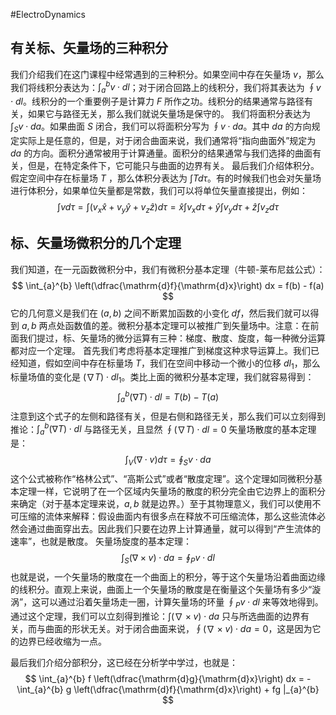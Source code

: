 #ElectroDynamics 

## 有关标、矢量场的三种积分
我们介绍我们在这门课程中经常遇到的三种积分。如果空间中存在矢量场 $v$，那么我们将线积分表达为：$\int_{a}^{b} v \cdot dl$；对于闭合回路上的线积分，我们将其表达为 $\oint v \cdot dl$。线积分的一个重要例子是计算力 $F$ 所作之功。线积分的结果通常与路径有关，如果它与路径无关，那么我们就说矢量场是保守的。
我们将面积分表达为 $\int_{S} v \cdot da$。如果曲面 $S$ 闭合，我们可以将面积分写为 $\oint v \cdot da$。其中 $da$ 的方向规定实际上是任意的，但是，对于闭合曲面来说，我们通常将“指向曲面外”规定为 $da$ 的方向。面积分通常被用于计算通量。面积分的结果通常与我们选择的曲面有关，但是，在特定条件下，它可能只与曲面的边界有关。
最后我们介绍体积分。假定空间中存在标量场 $T$ ，那么体积分表达为 $\int T d \tau$。有的时候我们也会对矢量场进行体积分，如果单位矢量都是常数，我们可以将单位矢量直接提出，例如：
$$
\int v d \tau = \int (v_{x} \hat x + v_{y}\hat y + v_{z}  \hat z) d \tau  = \hat x \int v_{x} d \tau + \hat y \int v_{y} d \tau + \hat z \int v_{z}d \tau 
$$

## 标、矢量场微积分的几个定理
我们知道，在一元函数微积分中，我们有微积分基本定理（牛顿-莱布尼兹公式）：
$$
\int_{a}^{b} \left(\dfrac{\mathrm{d}f}{\mathrm{d}x}\right) dx = f(b) - f(a)
$$
它的几何意义是我们在 $(a,b)$ 之间不断累加函数的小变化 $df$，然后我们就可以得到 $a,b$ 两点处函数值的差。微积分基本定理可以被推广到矢量场中。注意：在前面我们提过，标、矢量场的微分运算有三种：梯度、散度、旋度，每一种微分运算都对应一个定理。
首先我们考虑将基本定理推广到梯度这种求导运算上。我们已经知道，假如空间中存在标量场 $T$，我们在空间中移动一个微小的位移 $d l_{1}$，那么标量场值的变化是 $(\nabla T) \cdot dl_{1}$。类比上面的微积分基本定理，我们就容易得到：
$$
\int_{a}^{b} (\nabla T) \cdot dl  = T(b) - T(a)
$$
注意到这个式子的左侧和路径有关，但是右侧和路径无关，那么我们可以立刻得到推论：$\int_{a}^{b} (\nabla T) \cdot dl$ 与路径无关，且显然 $\oint (\nabla T)\cdot dl=0$ 
矢量场散度的基本定理是：
$$
\int_{V} (\nabla \cdot v) d \tau = \oint_{S} v \cdot da
$$
这个公式被称作“格林公式”、“高斯公式”或者“散度定理”。这个定理如同微积分基本定理一样，它说明了在一个区域内矢量场的散度的积分完全由它边界上的面积分来确定（对于基本定理来说，$a,b$ 就是边界。）至于其物理意义，我们可以使用不可压缩的流体来解释：假设曲面内有很多点在释放不可压缩流体，那么这些流体必然会通过曲面穿出去。因此我们只要在边界上计算通量，就可以得到“产生流体的速率”，也就是散度。
矢量场旋度的基本定理：
$$
\int_{S} (\nabla \times v) \cdot da = \oint_{P} v \cdot dl 
$$
也就是说，一个矢量场的散度在一个曲面上的积分，等于这个矢量场沿着曲面边缘的线积分。直观上来说，曲面上一个矢量场的散度是在衡量这个矢量场有多少“漩涡”，这可以通过沿着矢量场走一圈，计算矢量场的环量 $\oint_{P} v \cdot dl$ 来等效地得到。通过这个定理，我们可以立刻得到推论：$\int (\nabla  \times v)\cdot da$ 只与所选曲面的边界有关，而与曲面的形状无关。对于闭合曲面来说，$\oint (\nabla  \times v )\cdot da = 0$，这是因为它的边界已经收缩为一点。

最后我们介绍分部积分，这已经在分析学中学过，也就是：
$$
\int_{a}^{b} f \left(\dfrac{\mathrm{d}g}{\mathrm{d}x}\right) dx = - \int_{a}^{b} g \left(\dfrac{\mathrm{d}f}{\mathrm{d}x}\right) + fg |_{a}^{b}
$$




